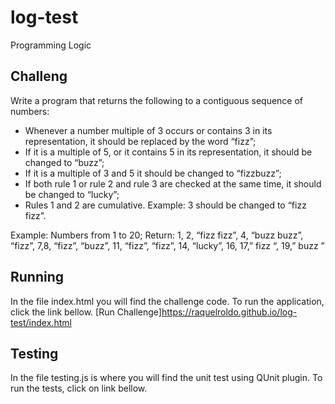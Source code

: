 # log-test
Programming Logic
## Challeng
Write a program that returns the following to a contiguous sequence of numbers:

- Whenever a number multiple of 3 occurs or contains 3 in its representation, it should be replaced by the word “fizz”;
- If it is a multiple of 5, or it contains 5 in its representation, it should be changed to “buzz”;
- If it is a multiple of 3 and 5 it should be changed to “fizzbuzz”;
- If both rule 1 or rule 2 and rule 3 are checked at the same time, it should be changed to “lucky”;
- Rules 1 and 2 are cumulative. Example: 3 should be changed to “fizz fizz”.

Example: Numbers from 1 to 20; Return:
1, 2, “fizz fizz”, 4, “buzz buzz”, “fizz”, 7,8, “fizz”, “buzz”, 11, “fizz”, “fizz”, 14, “lucky”, 16, 17,” fizz “, 19,” buzz ”

## Running

In the file index.html you will find the challenge code. To run the application, click the link bellow. 
[Run Challenge]https://raquelroldo.github.io/log-test/index.html


## Testing

In the file testing.js is where you will find the unit test using QUnit plugin. To run the tests, click on link bellow. 
